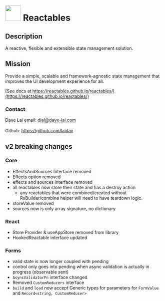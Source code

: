 # <img src="https://avatars.githubusercontent.com/u/145691934" width="50"> Reactables

## Description

A reactive, flexible and extensible state management solution.

## Mission
Provide a simple, scalable and framework-agnostic state management that improves the UI development experience for all.

[See docs at https://reactables.github.io/reactables/](https://reactables.github.io/reactables/)

### Contact

Dave Lai
email: <a href="dlai@dave-lai.com">dlai@dave-lai.com</a>
<br>
<br>
Github: https://github.com/laidav

## v2 breaking changes

### Core
- EffectsAndSources Interface removed
- Effects option removed
- effects and sources interface removed
- all reactables now store their state and has a destroy action
  - any reactables that were combined/created without RxBuilder/combine helper will need to have teardown logic.
- storeValue removed
- sources now is only array signature, no dictionary

### React
- Store Provider & useAppStore removed from library
- HookedReactable interface updated

### Forms
- valid state is now longer coupled with pending
- control only goes into pending when async validation is actually in progress (observable sent)
- `AsyncValidatorFn` interface changed
- Removed `CustomReducers` interface
- `build` and `load` now accept Generic types for parameters for `FormValue` and `Record<string, CustomReducer>`